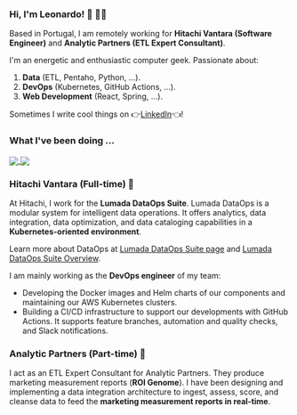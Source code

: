### Hi, I'm Leonardo! 👋 👨‍💻

Based in Portugal, I am remotely working for **Hitachi Vantara (Software Engineer)** and **Analytic Partners (ETL Expert Consultant)**. 

I'm an energetic and enthusiastic computer geek. Passionate about: 
  1. **Data** (ETL, Pentaho, Python, ...).
  2. **DevOps** (Kubernetes, GitHub Actions, ...).
  3. **Web Development** (React, Spring, ...).

Sometimes I write cool things on 👉[LinkedIn](https://www.linkedin.com/in/leo-coelho/)👈!

### What I've been doing ...

<a href="https://github.com/hv-leo">
  <img align="center" src="https://github-readme-stats.vercel.app/api/top-langs/?username=hv-leo&custom_title=Top 3 Most Used Languages&theme=radical&langs_count=3" />
</a>
<a href="https://github.com/hv-leo">
  <img align="center" src="https://github-readme-stats.vercel.app/api?username=hv-leo&show_icons=true&custom_title=GitHub Stats&line_height=27&theme=radical" />
</a>

### Hitachi Vantara (Full-time) 💼

At Hitachi, I work for the **Lumada DataOps Suite**. Lumada DataOps is a modular system for intelligent data operations. It offers analytics, data integration, data optimization, and data cataloging capabilities in a **Kubernetes-oriented environment**. 

Learn more about DataOps at [Lumada DataOps Suite page](https://www.hitachivantara.com/en-us/products/data-management-analytics/lumada-dataops-suite.html) and [Lumada DataOps Suite Overview](https://www.hitachivantara.com/en-us/pdfd/brochure/lumada-dataops-suite-overview.pdf).   

I am mainly working as the **DevOps engineer** of my team:
  * Developing the Docker images and Helm charts of our components and maintaining our AWS Kubernetes clusters.
  * Building a CI/CD infrastructure to support our developments with GitHub Actions. It supports feature branches, automation and quality checks, and Slack notifications.

### Analytic Partners (Part-time) 💼

I act as an ETL Expert Consultant for Analytic Partners. They produce marketing measurement reports (**ROI Genome**). I have been designing and implementing a data integration architecture to ingest, assess, score, and cleanse data to feed the **marketing measurement reports in real-time**.
